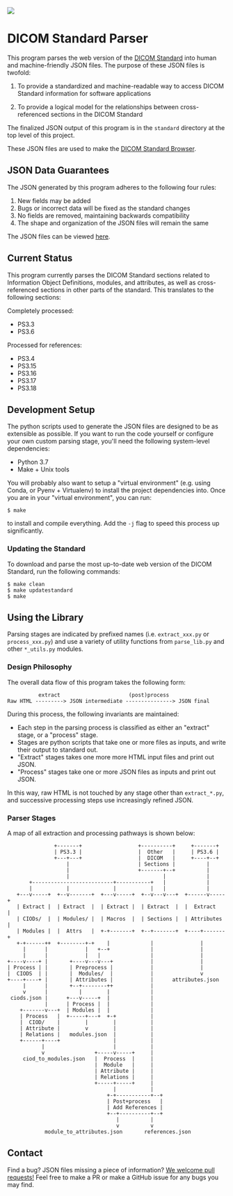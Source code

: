<a href="https://travis-ci.org/innolitics/dicom-numpy">
   <img src="https://travis-ci.org/innolitics/dicom-numpy.svg?branch=master">
</a>

# DICOM Standard Parser

This program parses the web version of the [DICOM Standard][nema] into human
and machine-friendly JSON files. The purpose of these JSON files is twofold:

1. To provide a standardized and machine-readable way to access DICOM Standard
   information for software applications

2. To provide a logical model for the relationships between cross-referenced
   sections in the DICOM Standard

The finalized JSON output of this program is in the `standard` directory at the
top level of this project.

These JSON files are used to make the [DICOM Standard Browser][standard-browser].

[nema]: http://dicom.nema.org/
[standard-browser]: https://dicom.innolitics.com

## JSON Data Guarantees

The JSON generated by this program adheres to the following four rules:

1. New fields may be added
2. Bugs or incorrect data will be fixed as the standard changes
3. No fields are removed, maintaining backwards compatibility
4. The shape and organization of the JSON files will remain the same

The JSON files can be viewed [here][json_link].

[json_link]: https://github.com/innolitics/dicom-standard/standard

## Current Status

This program currently parses the DICOM Standard sections related to
Information Object Definitions, modules, and attributes, as well as
cross-referenced sections in other parts of the standard. This translates to
the following sections:

Completely processed:

- PS3.3
- PS3.6

Processed for references:

- PS3.4
- PS3.15
- PS3.16
- PS3.17
- PS3.18

## Development Setup

The python scripts used to generate the JSON files are designed to be as
extensible as possible. If you want to run the code yourself or configure your
own custom parsing stage, you'll need the following system-level dependencies:

- Python 3.7
- Make + Unix tools

You will probably also want to setup a "virtual environment" (e.g. using Conda,
or Pyenv + Virtualenv) to install the project dependencies into.  Once you are
in your "virtual environment", you can run:

    $ make

to install and compile everything. Add the `-j` flag to speed this process up
significantly.

### Updating the Standard

To download and parse the most up-to-date web version of the DICOM Standard,
run the following commands:

    $ make clean
    $ make updatestandard
    $ make

## Using the Library

Parsing stages are indicated by prefixed names (i.e. `extract_xxx.py` or
`process_xxx.py`) and use a variety of utility functions from `parse_lib.py`
and other `*_utils.py` modules.

### Design Philosophy

The overall data flow of this program takes the following form:

```
          extract                      (post)process
Raw HTML ---------> JSON intermediate ---------------> JSON final

```

During this process, the following invariants are maintained:

- Each step in the parsing process is classified as either an "extract" stage,
  or a "process" stage.
- Stages are python scripts that take one or more files as inputs, and write
  their output to standard out.
- "Extract" stages takes one more more HTML input files and print out JSON.
- "Process" stages take one or more JSON files as inputs and print out JSON.

In this way, raw HTML is not touched by any stage other than `extract_*.py`,
and successive processing steps use increasingly refined JSON.

### Parser Stages

A map of all extraction and processing pathways is shown below:

```
               +-------+                  +----------+     +-------+
               | PS3.3 |                  |  Other   |     | PS3.6 |
               +---+---+                  |  DICOM   |     +----+--+
                   |                      | Sections |          |
                   |                      +-------+--+          |
                   |                              |             |
       +--------------------------+-----------+   |             |
       |           |              |           |   |             |
   +---v-----+  +--v-------+  +---v-----+  +--v---v---+  +------v-----+
   | Extract |  | Extract  |  | Extract |  | Extract  |  |  Extract   |
   | CIODs/  |  | Modules/ |  | Macros  |  | Sections |  | Attributes |
   | Modules |  |  Attrs   |  +-+-------+  +--+-------+  +----+-------+
   +-+------++  +--------+-+    |             |               |
     |      |            |   +--+             |               |
     |      |            |   |                |               |
+----v----+ |       +----v---v---+            |               |
| Process | |       | Preprocess |            |               |
|  CIODS  | |       |  Modules/  |            |               v
+----+----+ |       | Attributes |            |      attributes.json
     |      |       +--+--------++            |
     v      |          |        |             |
 ciods.json |      +---v-----+  |             |
            |      | Process |  |             |
    +-------v---+  | Modules |  |             |
    | Process   |  +-----+---+  +-+           |
    |  CIOD/    |        |        |           |
    | Attribute |        v        |           |
    | Relations |   modules.json  |           |
    +------+----+                 |           |
           |                      |           |
           v                +-----v-----+     |
     ciod_to_modules.json   |  Process  |     |
                            |  Module   |     |
                            | Attribute |     |
                            | Relations |     |
                            +-----+-----+     |
                                  |           |
                                +-+-----------+--+
                                | Post+process   |
                                | Add References |
                                +--+----------+--+
                                   |          |
                                   v          v
            module_to_attributes.json       references.json
```

## Contact

Find a bug? JSON files missing a piece of information? [We welcome pull
requests!][gh_link] Feel free to make a PR or make a GitHub issue for any bugs
you may find.

[gh_link]: https://www.github.com/innolitics/dicom-standard
